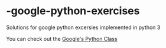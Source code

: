 # -google-python-exercises
Solutions for google python excersies implemented in python 3

You can check out the [Google's Python Class](https://developers.google.com/edu/python)
